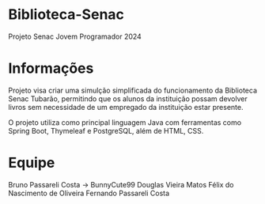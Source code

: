 # Biblioteca-Senac
Projeto Senac Jovem Programador 2024

# Informações

Projeto visa criar uma simulção simplificada do funcionamento da Biblioteca Senac Tubarão, permitindo que os alunos da instituição possam devolver livros sem necessidade de um empregado da instituição estar presente.

O projeto utiliza como principal linguagem Java com ferramentas como Spring Boot, Thymeleaf e PostgreSQL, além de HTML, CSS.

# Equipe

Bruno Passareli Costa -> BunnyCute99
Douglas Vieira Matos
Félix do Nascimento de Oliveira
Fernando Passareli Costa
